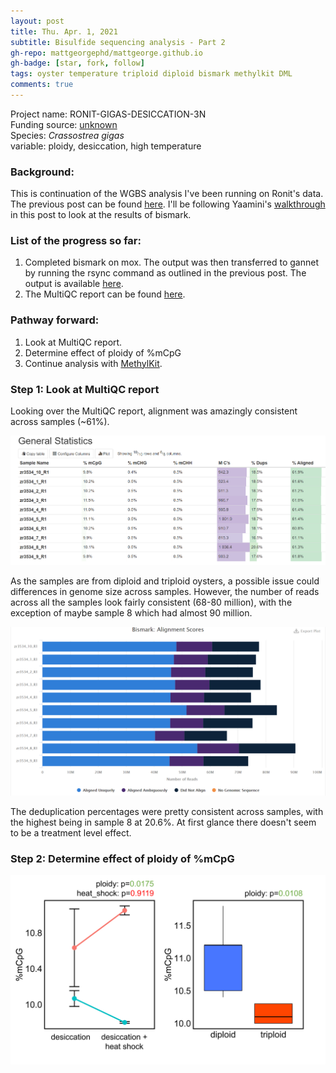 ```yaml
---
layout: post
title: Thu. Apr. 1, 2021
subtitle: Bisulfide sequencing analysis - Part 2
gh-repo: mattgeorgephd/mattgeorge.github.io
gh-badge: [star, fork, follow]
tags: oyster temperature triploid diploid bismark methylkit DML
comments: true
---
```


Project name: RONIT-GIGAS-DESICCATION-3N <br />
Funding source: [unknown]() <br />
Species: *Crassostrea gigas* <br />
variable: ploidy, desiccation, high temperature <br />

### Background:
This is continuation of the WGBS analysis I've been running on Ronit's data. The previous post can be found [here](). I'll be following Yaamini's [walkthrough](https://yaaminiv.github.io/Hawaii-Gigas-Methylation-Analysis-Part5/) in this post to look at the results of bismark.

### List of the progress so far:
1. Completed bismark on mox. The output was then transferred to gannet by running the rsync command as outlined in the previous post. The output is available [here](https://gannet.fish.washington.edu/cgigas-ploidy/globalmeth/030521-ronrosM/030521-ronrosM/).
2. The MultiQC report can be found [here](https://gannet.fish.washington.edu/cgigas-ploidy/globalmeth/030521-ronrosM/030521-ronrosM/multiqc_report.html).

### Pathway forward:
1. Look at MultiQC report.
2. Determine effect of ploidy of %mCpG
3. Continue analysis with [MethylKit](https://bioconductor.org/packages/release/bioc/vignettes/methylKit/inst/doc/methylKit.html).

### Step 1: Look at MultiQC report

Looking over the MultiQC report, alignment was amazingly consistent across samples (~61%).

![](/post_images/040121/summary_statistics.png)

As the samples are from diploid and triploid oysters, a possible issue could differences in genome size across samples. However, the number of reads across all the samples look fairly consistent (68-80 million), with the exception of maybe sample 8 which had almost 90 million.

![](/post_images/040121/bismark_alignment_scores.png)

The deduplication percentages were pretty consistent across samples, with the highest being in sample 8 at 20.6%. At first glance there doesn't seem to be a treatment level effect.

### Step 2: Determine effect of ploidy of %mCpG



![](/post_images/040121/mCpG_figure.png)
